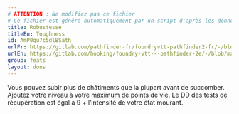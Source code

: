 ```yaml
---
# ATTENTION : Ne modifiez pas ce fichier
# Ce fichier est généré automatiquement par un script d'après les données du module Foundry VTT officiel et de sa traduction
title: Robustesse
titleEn: Toughness
id: AmP0qu7c5dlBSath
urlFr: https://gitlab.com/pathfinder-fr/foundryvtt-pathfinder2-fr/-/blob/master/data/feats/AmP0qu7c5dlBSath.htm
urlEn: https://gitlab.com/hooking/foundry-vtt---pathfinder-2e/-/blob/master/packs/data/feats.db/toughness.json
group: feats
layout: dons
---
```

Vous pouvez subir plus de châtiments que la plupart avant de succomber. Ajoutez votre niveau à votre maximum de points de vie. Le DD des tests de récupération est égal à 9 + l’intensité de votre état mourant.


